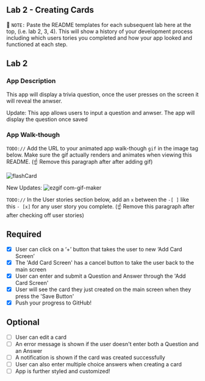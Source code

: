 ## Lab 2 - Creating Cards 

📝 `NOTE:` Paste the README templates for each subsequent lab here at the top, (i.e. lab 2, 3, 4). This will show a history of your development process including which users tories you completed and how your app looked and functioned at each step.

## Lab 2

### App Description
 This app will display a trivia question, once the user presses on the screen it will reveal the anwser.  

Update: This app allows users to input a question and anwser. The app will display the question once saved

### App Walk-though
`TODO://` Add the URL to your animated app walk-though `gif` in the image tag below. Make sure the gif actually renders and animates when viewing this README. (☝️ Remove this paragraph after after adding gif)

![flashCard](https://user-images.githubusercontent.com/109838962/191623621-97fd3421-9991-4f7c-90bc-ec0950f7d66e.gif)

New Updates: ![ezgif com-gif-maker](https://user-images.githubusercontent.com/109838962/193734388-718c85f6-1d7c-4b1b-9588-a854bab12501.gif)



`TODO://` In the User stories section below, add an `x` between the `-[ ]` like this `- [x]` for any user story you complete. (☝️ Remove this paragraph after after checking off user stories)

## Required
- [X] User can click on a ‘+’ button that takes the user to new ‘Add Card Screen’
- [X] The 'Add Card Screen' has a cancel button to take the user back to the main screen
- [X] User can enter and submit a Question and Answer through the 'Add Card Screen'
- [X] User will see the card they just created on the main screen when they press the 'Save Button'
- [X] Push your progress to GitHub!

## Optional
- [ ] User can edit a card
- [ ] An error message is shown if the user doesn't enter both a Question and an Answer
- [ ] A notification is shown if the card was created successfully
- [ ] User can also enter multiple choice answers when creating a card
- [ ] App is further styled and customized!
